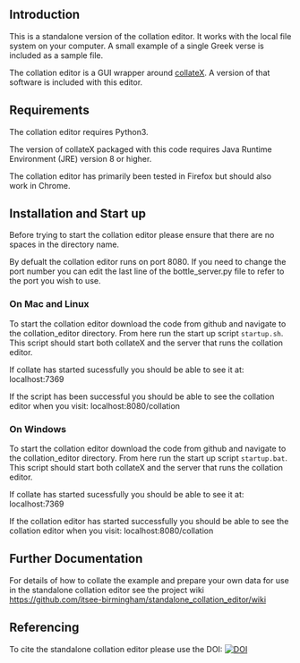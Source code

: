 Introduction
---
This is a standalone version of the collation editor. It works with the local file system on your computer. A small example of a single Greek verse is included as a sample file. 

The collation editor is a GUI wrapper around [collateX](https://collatex.net/). A version of that software is included with this editor.


Requirements
---
The collation editor requires Python3.

The version of collateX packaged with this code requires Java Runtime Environment (JRE) version 8 or higher.

The collation editor has primarily been tested in Firefox but should also work in Chrome.

Installation and Start up
---

Before trying to start the collation editor please ensure that there are no spaces in the directory name.

By defualt the collation editor runs on port 8080. If you need to change the port number you can edit the last line of the bottle_server.py file to refer to the port you wish to use.

### On Mac and Linux

To start the collation editor download the code from github and navigate to the collation_editor directory. From here run the start up script `startup.sh`. This script should start both collateX and the server that runs the collation editor.

If collate has started sucessfully you should be able to see it at:
localhost:7369

If the script has been successful you should be able to see the collation editor when you visit:
localhost:8080/collation

### On Windows

To start the collation editor download the code from github  and navigate to the collation_editor directory. From here run the start up script `startup.bat`. This script should start both collateX and the server that runs the collation editor.

If collate has started sucessfully you should be able to see it at:
localhost:7369

If the collation editor has started successfully you should be able to see the collation editor when you visit:
localhost:8080/collation

Further Documentation
---
For details of how to collate the example and prepare your own data for use in the standalone collation editor see the project wiki https://github.com/itsee-birmingham/standalone_collation_editor/wiki

Referencing
---

To cite the standalone collation editor please use the DOI: [![DOI](https://zenodo.org/badge/142014378.svg)](https://zenodo.org/badge/latestdoi/142014378)

